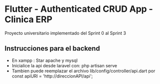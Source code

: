 # Flutter - Authenticated CRUD App - Clinica ERP

Proyecto universitario implementado del Sprint 0 al Sprint 3


## Instrucciones para el backend

* En xampp : Star apache y mysql
* Inicialice la api desde laravel con: php artisan serve
* Tambien puede reemplazar el archivo lib/config/controller/api.dart por const apiURl = 'http://direccionAPI/api';


